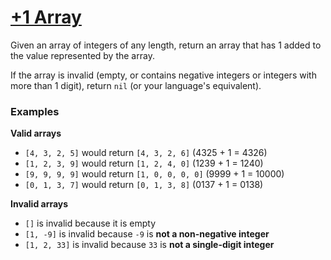 # [+1 Array](https://www.codewars.com/kata/plus-1-array "https://www.codewars.com/kata/5514e5b77e6b2f38e0000ca9")

Given an array of integers of any length, return an array that has 1 added to the value represented by the array.

If the array is invalid (empty, or contains negative integers or integers with more than 1 digit), return `nil` (or your language's
equivalent).

### Examples

**Valid arrays**

* `[4, 3, 2, 5]` would return `[4, 3, 2, 6]` (4325 + 1 = 4326)
* `[1, 2, 3, 9]` would return `[1, 2, 4, 0]` (1239 + 1 = 1240)
* `[9, 9, 9, 9]` would return `[1, 0, 0, 0, 0]` (9999 + 1 = 10000)
* `[0, 1, 3, 7]` would return `[0, 1, 3, 8]` (0137 + 1 = 0138)

**Invalid arrays**

* `[]` is invalid because it is empty
* `[1, -9]` is invalid because `-9` is **not a non-negative integer**
* `[1, 2, 33]` is invalid because `33` is **not a single-digit integer**